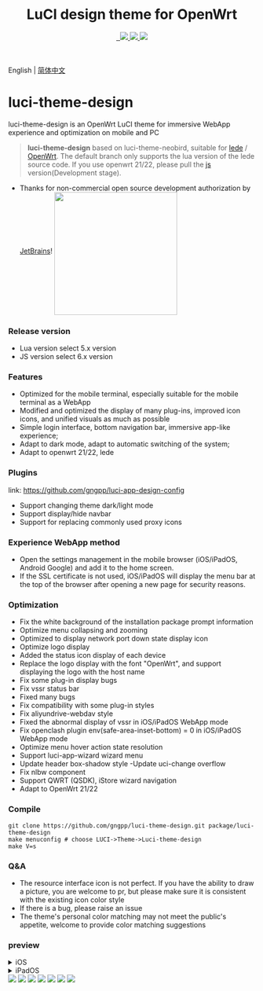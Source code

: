<div align="center">
  <h1 align="center">
    LuCI design theme for OpenWrt
  </h1>
<a href="/LICENSE">
    <img src="https://img.shields.io/github/license/gngpp/luci-theme-design?style=flat&a=1" alt="">
  </a>
  <a href="https://github.com/gngpp/luci-theme-design/pulls">
    <img src="https://img.shields.io/badge/PRs-welcome-brightgreen.svg?style=flat" alt="">
  </a><a href="https://github.com/gngpp/luci-theme-design/issues/new">
    <img src="https://img.shields.io/badge/Issues-welcome-brightgreen.svg?style=flat">
  </a><a href="https://github.com/gngpp/luci-theme-design/releases">
    <img src="https://img.shields.io/github/release/gngpp/luci-theme-design.svg?style=flat">
  </a><a href="hhttps://github.com/gngpp/luci-theme-design/releases">
    <img src="https://img.shields.io/github/downloads/gngpp/luci-theme-design/total?style=flat">
  </a>
</div>
<br>

<br>English | [简体中文](README_zh.md)

# luci-theme-design

luci-theme-design is an OpenWrt LuCI theme for immersive WebApp experience and optimization on mobile and PC

> **luci-theme-design** based on luci-theme-neobird, suitable for [lede](https://github.com/coolsnowwolf/lede) / [OpenWrt](https://github.com/openwrt/openwrt ).
> The default branch only supports the lua version of the lede source code. If you use openwrt 21/22, please pull the [js](https://github.com/gngpp/luci-theme-design/tree/js) version(Development stage).

- Thanks for non-commercial open source development authorization by [JetBrains](https://www.jetbrains.com/)!
<a href="https://www.jetbrains.com/?from=gnet" target="_blank"><img src="https://raw.githubusercontent.com/panjf2000/illustrations/master/jetbrains/jetbrains-variant-4.png" width="250" align="middle"/></a>

### Release version

- Lua version select 5.x version
- JS version select 6.x version

### Features

- Optimized for the mobile terminal, especially suitable for the mobile terminal as a WebApp
- Modified and optimized the display of many plug-ins, improved icon icons, and unified visuals as much as possible
- Simple login interface, bottom navigation bar, immersive app-like experience;
- Adapt to dark mode, adapt to automatic switching of the system;
- Adapt to openwrt 21/22, lede

### Plugins
link: https://github.com/gngpp/luci-app-design-config
- Support changing theme dark/light mode
- Support display/hide navbar
- Support for replacing commonly used proxy icons

### Experience WebApp method

- Open the settings management in the mobile browser (iOS/iPadOS, Android Google) and add it to the home screen.
- If the SSL certificate is not used, iOS/iPadOS will display the menu bar at the top of the browser after opening a new page for security reasons.

### Optimization

- Fix the white background of the installation package prompt information
- Optimize menu collapsing and zooming
- Optimized to display network port down state display icon
- Optimize logo display
- Added the status icon display of each device
- Replace the logo display with the font "OpenWrt", and support displaying the logo with the host name
- Fix some plug-in display bugs
- Fix vssr status bar
- Fixed many bugs
- Fix compatibility with some plug-in styles
- Fix aliyundrive-webdav style
- Fixed the abnormal display of vssr in iOS/iPadOS WebApp mode
- Fix openclash plugin env(safe-area-inset-bottom) = 0 in iOS/iPadOS WebApp mode
- Optimize menu hover action state resolution
- Support luci-app-wizard wizard menu
- Update header box-shadow style
-Update uci-change overflow
- Fix nlbw component
- Support QWRT (QSDK), iStore wizard navigation
- Adapt to OpenWrt 21/22

### Compile

```
git clone https://github.com/gngpp/luci-theme-design.git package/luci-theme-design
make menuconfig # choose LUCI->Theme->Luci-theme-design
make V=s
```

### Q&A

- The resource interface icon is not perfect. If you have the ability to draw a picture, you are welcome to pr, but please make sure it is consistent with the existing icon color style
- If there is a bug, please raise an issue
- The theme's personal color matching may not meet the public's appetite, welcome to provide color matching suggestions

### preview

<details> <summary>iOS</summary>
<img src="./preview/webapp_home.PNG"/>
<img src="./preview/webapp_vssr.PNG"/>
</details>

<details> <summary>iPadOS</summary>
<img src="./preview/IMG_0328.PNG"/>
<img src="./preview/IMG_0329.PNG"/>
</details>

<img src="./preview/login.png"/>
<img src="./preview/page.png"/>
<img src="./preview/home.png"/>
<img src="./preview/light.png"/>
<img src="./preview/home1.png"/>
<img src="./preview/wifi.png"/>
<img src="./preview/iface.png"/>
